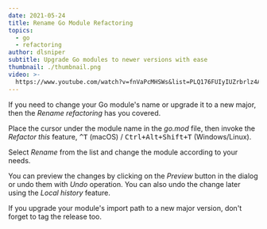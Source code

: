 ```yaml
---
date: 2021-05-24
title: Rename Go Module Refactoring
topics:
  - go
  - refactoring
author: dlsniper
subtitle: Upgrade Go modules to newer versions with ease
thumbnail: ./thumbnail.png
video: >-
  https://www.youtube.com/watch?v=fnVaPcMHSWs&list=PLQ176FUIyIUZrbrlz4AY1V8VzBJKZyVlW&index=117
---
```


If you need to change your Go module's name or upgrade it to a new major, then the _Rename refactoring_ has you covered.

Place the cursor under the module name in the _go.mod_ file, then invoke the _Refactor this_ feature, <kbd>^T</kbd> (macOS) / <kbd>Ctrl+Alt+Shift+T</kbd> (Windows/Linux).

Select _Rename_ from the list and change the module according to your needs.

You can preview the changes by clicking on the _Preview_ button in the dialog or undo them with _Undo_ operation. You can also undo the change later using the _Local history_ feature.

If you upgrade your module's import path to a new major version, don't forget to tag the release too.
